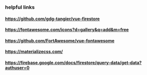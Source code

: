 ### helpful links
#### https://github.com/gdg-tangier/vue-firestore
#### https://fontawesome.com/icons?d=gallery&q=add&m=free
#### https://github.com/FortAwesome/vue-fontawesome
#### https://materializecss.com/
#### https://firebase.google.com/docs/firestore/query-data/get-data?authuser=0